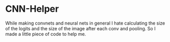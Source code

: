 # CNN-Helper
While making convnets and neural nets in general I hate calculating the size of the logits and the size of the image after each conv and pooling. So I made a little piece of code to help me.
